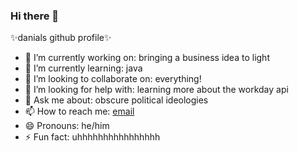 ### Hi there 👋

<!--
**danialramzan/danialramzan** is a ✨ _special_ ✨ repository because its `README.md` (this file) appears on your GitHub profile.

Here are some ideas to get you started:
-->

✨danials github profile✨

- 🔭 I’m currently working on: bringing a business idea to light
- 🌱 I’m currently learning: java
- 👯 I’m looking to collaborate on: everything! 
- 🤔 I’m looking for help with: learning more about the workday api
- 💬 Ask me about: obscure political ideologies
- 📫 How to reach me: [email](mailto:danialramzan@gmail.com)
- 😄 Pronouns: he/him
- ⚡ Fun fact: uhhhhhhhhhhhhhhhh

